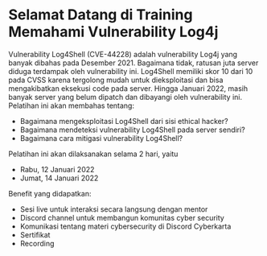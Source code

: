 # Selamat Datang di Training Memahami Vulnerability Log4j

Vulnerability Log4Shell (CVE-44228) adalah vulnerability Log4j yang banyak dibahas pada Desember 2021. Bagaimana tidak, ratusan juta server diduga terdampak oleh vulnerability ini. Log4Shell memiliki skor 10 dari 10 pada CVSS karena tergolong mudah untuk dieksploitasi dan bisa mengakibatkan eksekusi code pada server. Hingga Januari 2022, masih banyak server yang belum dipatch dan dibayangi oleh vulnerability ini. Pelatihan ini akan membahas tentang:
- Bagaimana mengeksploitasi Log4Shell dari sisi ethical hacker?
- Bagaimana mendeteksi vulnerability Log4Shell pada server sendiri?
- Bagaimana cara mitigasi vulnerability Log4Shell?

Pelatihan ini akan dilaksanakan selama 2 hari, yaitu
- Rabu, 12 Januari 2022
- Jumat, 14 Januari 2022

Benefit yang didapatkan:
- Sesi live untuk interaksi secara langsung dengan mentor
- Discord channel untuk membangun komunitas cyber security
- Komunikasi tentang materi cybersecurity di Discord Cyberkarta
- Sertifikat
- Recording
